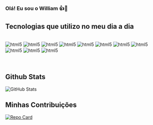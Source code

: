 ### Olá! Eu sou o William 👍🤝



## Tecnologias que utilizo no meu dia a dia

<div style: "display: inline_block><br>
<img align = "center" alt = "html5" src = "https://img.shields.io/badge/HTML5-E34F26?style=for-the-badge&logo=html5&logoColor=white">
<img align = "center" alt = "html5" src = "https://img.shields.io/badge/CSS3-1572B6?style=for-the-badge&logo=css3&logoColor=white">
<img align = "center" alt = "html5" src = "https://img.shields.io/badge/JavaScript-323330?style=for-the-badge&logo=javascript&logoColor=F7DF1E">
<img align = "center" alt = "html5" src = "https://img.shields.io/badge/Sass-CC6699?style=for-the-badge&logo=sass&logoColor=white">
<img align = "center" alt = "html5" src = "https://img.shields.io/badge/Java-ED8B00?style=for-the-badge&logo=java&logoColor=white">
<img align = "center" alt = "html5" src = "https://img.shields.io/badge/React-20232A?style=for-the-badge&logo=react&logoColor=61DAFB">
<img align = "center" alt = "html5" src = "https://img.shields.io/badge/Bootstrap-563D7C?style=for-the-badge&logo=bootstrap&logoColor=white">
<img align = "center" alt = "html5" src = "https://img.shields.io/badge/Spring-6DB33F?style=for-the-badge&logo=spring&logoColor=white">
<img align = "center" alt = "html5" src = "https://img.shields.io/badge/MySQL-00000F?style=for-the-badge&logo=mysql&logoColor=white">
<img align = "center" alt = "html5" src = "https://img.shields.io/badge/Amazon_AWS-232F3E?style=for-the-badge&logo=amazon-aws&logoColor=white">
<img align = "center" alt = "html5" src = "https://img.shields.io/badge/Angular-000?style=for-the-badge&logo=angular&logoColor=C3002F">


</div><br><br>

## Github Stats

![GitHub Stats](https://github-readme-stats.vercel.app/api?username=wkoju84&theme=solarized-dark&bg_color=#424281&border_color=30A3DC&show_icons=true&icon_color=30A3DC&title_color=E94D5F&text_color=#193094)

## Minhas Contribuições

[![Repo Card](https://github-readme-stats.vercel.app/api/pin/?username=wkoju84&repo=dio-lab-open-source&theme=blueberry&bg_color=#424281&border_color=30A3DC&show_icons=true&icon_color=30A3DC&title_color=E94D5F&text_color=#193094)](https://github.com/wkoju84/dio-lab-open-source)


